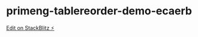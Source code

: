 # primeng-tablereorder-demo-ecaerb

[Edit on StackBlitz ⚡️](https://stackblitz.com/edit/primeng-tablereorder-demo-ecaerb)
